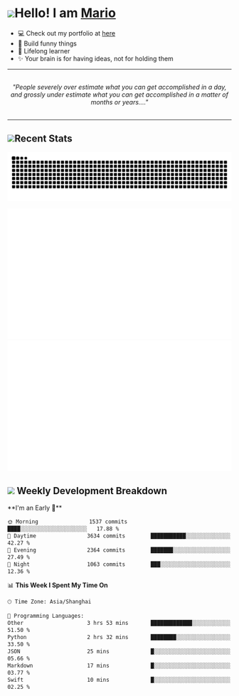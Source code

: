 <h1><a href = "#"><img src="https://media.giphy.com/media/VgCDAzcKvsR6OM0uWg/giphy.gif" width="50"></a><span>Hello! I am <a href="https://github.com/mario1in">Mario</a></span></h1>

- 💻 Check out my portfolio at [here](https://shixiong.name)
- 🔨 Build funny things
- 🚀 Lifelong learner
- ✨ Your brain is for having ideas, not for holding them

<hr/>
<br/>
<div align="center">
<i>"People severely over estimate what you can get accomplished in a day, and grossly under estimate what you can get accomplished in a matter of months or years...." </i>
</div>
<br/>
<hr/>

<h2 align="left">
  <a href="#"><img src="https://emojis.slackmojis.com/emojis/images/1643514389/3643/cool-doge.gif?1643514389" height="30"></a>Recent Stats
</h2>

<picture>
  <source
    media="(prefers-color-scheme: dark)"
    srcset="https://raw.githubusercontent.com/mario1in/mario1in/output/github-contribution-grid-snake-dark.svg"
  />
  <source
    media="(prefers-color-scheme: light)"
    srcset="https://raw.githubusercontent.com/mario1in/mario1in/output/github-contribution-grid-snake.svg"
  />
  <img
    alt="github contribution grid snake animation"
    src="https://raw.githubusercontent.com/mario1in/mario1in/output/github-contribution-grid-snake.svg"
  />
</picture>

![overview](https://raw.githubusercontent.com/mario1in/mario1in/stats-output/generated/overview.svg)
![languages](https://raw.githubusercontent.com/mario1in/mario1in/stats-output/generated/languages.svg)

<h2 align="left">
  <a href="#"><img src="https://emojis.slackmojis.com/emojis/images/1643514062/184/nyancat_big.gif?1643514062" height="30"></a> Weekly Development Breakdown
</h2>
<!--START_SECTION:waka-->
**I'm an Early 🐤** 

```text
🌞 Morning                1537 commits        ████░░░░░░░░░░░░░░░░░░░░░   17.88 % 
🌆 Daytime                3634 commits        ███████████░░░░░░░░░░░░░░   42.27 % 
🌃 Evening                2364 commits        ███████░░░░░░░░░░░░░░░░░░   27.49 % 
🌙 Night                  1063 commits        ███░░░░░░░░░░░░░░░░░░░░░░   12.36 % 
```


📊 **This Week I Spent My Time On** 

```text
🕑︎ Time Zone: Asia/Shanghai

💬 Programming Languages: 
Other                    3 hrs 53 mins       █████████████░░░░░░░░░░░░   51.50 % 
Python                   2 hrs 32 mins       ████████░░░░░░░░░░░░░░░░░   33.50 % 
JSON                     25 mins             █░░░░░░░░░░░░░░░░░░░░░░░░   05.66 % 
Markdown                 17 mins             █░░░░░░░░░░░░░░░░░░░░░░░░   03.77 % 
Swift                    10 mins             █░░░░░░░░░░░░░░░░░░░░░░░░   02.25 % 
```


<!--END_SECTION:waka-->

